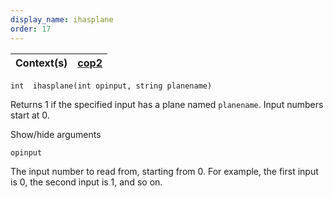 ```yaml
---
display_name: ihasplane
order: 17
---
```

| Context(s) | [cop2](../contexts/cop2.html) |
| --- | --- |

`int  ihasplane(int opinput, string planename)`

Returns 1 if the specified input has a plane named `planename`. Input
numbers start at 0.

Show/hide arguments

`opinput`

The input number to read from, starting from 0. For example, the first input is 0, the second input is 1, and so on.

